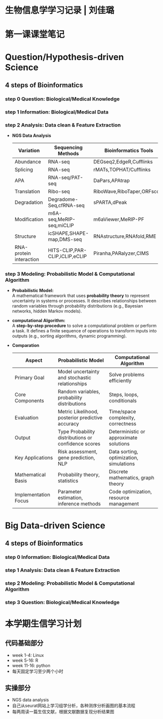 
# 生物信息学学习记录 | 刘佳璐

# 第一课课堂笔记
# Question/Hypothesis-driven Science
## 4 steps of Bioinformatics
### step 0 Question: Biological/Medical Knowledge
### step 1 Information: Biological/Medical Data
### step 2 Analysis: Data clean & Feature Extraction
* **NGS Data Analysis**
  
  Variation | Sequencing Methods | Bioinformatics Tools
  --- | --- | ---
  Abundance | RNA-seq | DEGseq2,EdgeR,Cufflinks
  Splicing | RNA-seq | rMATs,TOPHAT/Cufflinks
  APA | RNA-seq/PAT-seq | DaPars,APAtrap
  Translation | Ribo-seq | RiboWave,RiboTaper,ORFscore
  Degradation | Degradome-Seq,cfRNA-seq | sPARTA,dPeak
  Modification | m6A-seq,MeRIP-seq,miCLIP | m6aViewer,MeRIP-PF
  Structure | icSHAPE,SHAPE-map,DMS-seq | RNAstructure,RNAfold,RME
  RNA-protein interaction | HITS-CLIP,PAR-CLIP,iCLIP,eCLIP | Piranha,PARalyzer,CIMS
### step 3 Modeling: Probabilistic Model & Computational Algorithm
* **Probabilistic Model:**  
  A mathematical framework that uses **probability theory** to represent uncertainty in systems or processes. It describes relationships between random variables through probability distributions (e.g., Bayesian networks, hidden Markov models).  
* **computational Algorithm:**  
  A **step-by-step procedure** to solve a computational problem or perform a task. It defines a finite sequence of operations to transform inputs into outputs (e.g., sorting algorithms, dynamic programming).
* **Comparation**
  
  Aspect | Probabilistic Model | Computational Algorithm
  --- | --- | ---
  Primary Goal | Model uncertainty and stochastic relationships | Solve problems efficiently
  Core Components | Random variables, probability distributions | Steps, loops, conditionals
  Evaluation | Metric Likelihood, posterior predictive accuracy |Time/space complexity, correctness
  Output | Type Probability distributions or confidence scores | Deterministic or approximate solutions
  Key Applications | Risk assessment, gene prediction, NLP | Data sorting, optimization, simulations
  Mathematical Basis | Probability theory, statistics | Discrete mathematics, graph theory
  Implementation Focus | Parameter estimation, inference methods | Code optimization, resource management

  
# Big Data-driven Science
## 4 steps of Bioinformatics
### step 0 Information: Biological/Medical Data
### step 1 Analysis: Data clean & Feature Extraction
### step 2 Modeling: Probabilistic Model & Computational Algorithm
### step 3 Question: Biological/Medical Knowledge

# 本学期生信学习计划
## 代码基础部分
* week 1-4: Linux
* week 5-16: R
* week 11-16: python
* 每天固定学习至少两个小时
## 实操部分
* NGS data analysis
* 自己从seurat网站上学习组学分析，各种测序分析画图的基本流程
* 每两周读一篇生信文献，根据文献数据复现分析结果图
